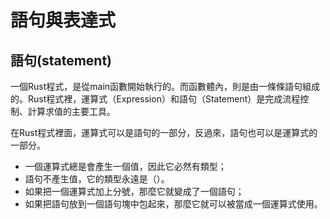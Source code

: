 # 語句與表達式

## 語句\(statement\)

一個Rust程式，是從main函數開始執行的。而函數體內，則是由一條條語句組成的。Rust程式裡，運算式（Expression）和語句（Statement）是完成流程控制、計算求值的主要工具。

在Rust程式裡面，運算式可以是語句的一部分，反過來，語句也可以是運算式的一部分。

* 一個運算式總是會產生一個值，因此它必然有類型；
* 語句不產生值，它的類型永遠是（）。
* 如果把一個運算式加上分號，那麼它就變成了一個語句；
* 如果把語句放到一個語句塊中包起來，那麼它就可以被當成一個運算式使用。

